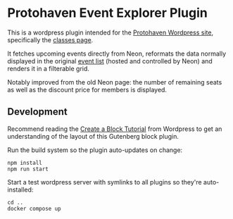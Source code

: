 # Protohaven Event Explorer Plugin

This is a wordpress plugin intended for the [Protohaven Wordpress site](https://protohaven.org), specifically the [classes page](https://www.protohaven.org/classes).

It fetches upcoming events directly from Neon, reformats the data normally displayed in the original [event list](https://protohaven.app.neoncrm.com/np/clients/protohaven/eventList.jsp) (hosted and controlled by Neon) and renders it in a filterable grid.

Notably improved from the old Neon page: the number of remaining seats as well as the discount price for members is displayed.

## Development

Recommend reading the [Create a Block Tutorial](https://developer.wordpress.org/block-editor/getting-started/tutorial/) from Wordpress to get an understanding of the layout of this Gutenberg block plugin.

Run the build system so the plugin auto-updates on change:

```
npm install
npm run start
```

Start a test wordpress server with symlinks to all plugins so they're auto-installed:

```
cd ..
docker compose up
```
